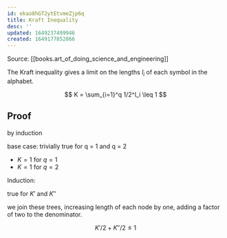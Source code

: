 ```yaml
---
id: ekao8hGT2ytEtvmeZjp6q
title: Kraft Inequality
desc: ''
updated: 1649237499946
created: 1649177852066
---
```


Source: [[books.art_of_doing_science_and_engineering]]

The Kraft inequality gives a limit on the lengths $l_i$ of each symbol in the alphabet.

$$
K = \sum_{i=1}^q 1/2^l_i \leq 1
$$

## Proof

by induction

base case: trivially true for q = 1 and q = 2

* $K = 1$ for $q = 1$
* $K = 1$ for $q = 2$

Induction:

true for $K'$ and $K''$

we join these trees, increasing length of each node by one, adding a factor of two to the denominator.

$$
K'/2 + K''/2 \leq 1
$$
